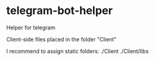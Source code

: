 # telegram-bot-helper
Helper for telegram

Сlient-side files placed in the folder "Client"

I recommend to assign static folders: 
./Client
./Client/libs
